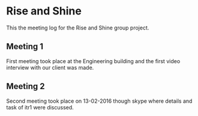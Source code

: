 Rise and Shine
==============

This the meeting log for the Rise and Shine group project.

Meeting 1
---------

First meeting took place at the Engineering building and the first video interview with our client was made.



Meeting 2
---------

Second meeting took place on 13-02-2016 though skype where details and task of itr1 were discussed.
